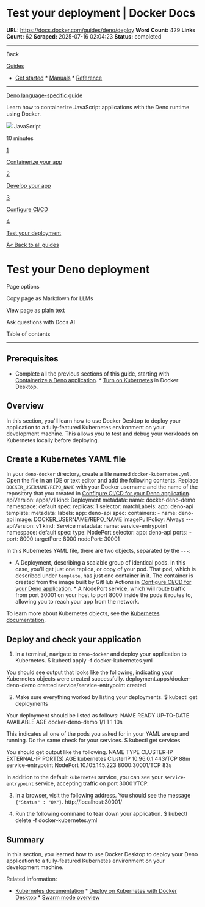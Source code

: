 # Test your deployment | Docker Docs

**URL:** https://docs.docker.com/guides/deno/deploy
**Word Count:** 429
**Links Count:** 62
**Scraped:** 2025-07-16 02:04:23
**Status:** completed

---

Back

[Guides](https://docs.docker.com/guides/)

  * [Get started](https://docs.docker.com/get-started/)   * [Manuals](https://docs.docker.com/manuals/)   * [Reference](https://docs.docker.com/reference/)

* * *

[Deno language-specific guide](https://docs.docker.com/guides/deno/)

Learn how to containerize JavaScript applications with the Deno runtime using Docker.

![](https://cdn.jsdelivr.net/gh/devicons/devicon@latest/icons/javascript/javascript-original.svg) JavaScript

10 minutes

[1](https://docs.docker.com/guides/deno/containerize/)

[Containerize your app](https://docs.docker.com/guides/deno/containerize/)

[2](https://docs.docker.com/guides/deno/develop/)

[Develop your app](https://docs.docker.com/guides/deno/develop/)

[3](https://docs.docker.com/guides/deno/configure-ci-cd/)

[Configure CI/CD](https://docs.docker.com/guides/deno/configure-ci-cd/)

[4](https://docs.docker.com/guides/deno/deploy/)

[Test your deployment](https://docs.docker.com/guides/deno/deploy/)

[Â« Back to all guides](https://docs.docker.com/guides/)

# Test your Deno deployment

Page options

Copy page as Markdown for LLMs

View page as plain text

Ask questions with Docs AI

Table of contents

* * *

## Prerequisites

  * Complete all the previous sections of this guide, starting with [Containerize a Deno application](https://docs.docker.com/guides/deno/containerize/).   * [Turn on Kubernetes](https://docs.docker.com/desktop/features/kubernetes/#install-and-turn-on-kubernetes) in Docker Desktop.

## Overview

In this section, you'll learn how to use Docker Desktop to deploy your application to a fully-featured Kubernetes environment on your development machine. This allows you to test and debug your workloads on Kubernetes locally before deploying.

## Create a Kubernetes YAML file

In your `deno-docker` directory, create a file named `docker-kubernetes.yml`. Open the file in an IDE or text editor and add the following contents. Replace `DOCKER_USERNAME/REPO_NAME` with your Docker username and the name of the repository that you created in [Configure CI/CD for your Deno application](https://docs.docker.com/guides/deno/configure-ci-cd/).               apiVersion: apps/v1     kind: Deployment     metadata:       name: docker-deno-demo       namespace: default     spec:       replicas: 1       selector:         matchLabels:           app: deno-api       template:         metadata:           labels:             app: deno-api         spec:           containers:            - name: deno-api              image: DOCKER_USERNAME/REPO_NAME              imagePullPolicy: Always     ---     apiVersion: v1     kind: Service     metadata:       name: service-entrypoint       namespace: default     spec:       type: NodePort       selector:         app: deno-api       ports:       - port: 8000         targetPort: 8000         nodePort: 30001

In this Kubernetes YAML file, there are two objects, separated by the `---`:

  * A Deployment, describing a scalable group of identical pods. In this case, you'll get just one replica, or copy of your pod. That pod, which is described under `template`, has just one container in it. The container is created from the image built by GitHub Actions in [Configure CI/CD for your Deno application](https://docs.docker.com/guides/deno/configure-ci-cd/).   * A NodePort service, which will route traffic from port 30001 on your host to port 8000 inside the pods it routes to, allowing you to reach your app from the network.

To learn more about Kubernetes objects, see the [Kubernetes documentation](https://kubernetes.io/docs/home/).

## Deploy and check your application

  1. In a terminal, navigate to `deno-docker` and deploy your application to Kubernetes.                    $ kubectl apply -f docker-kubernetes.yml          

You should see output that looks like the following, indicating your Kubernetes objects were created successfully.                    deployment.apps/docker-deno-demo created          service/service-entrypoint created

  2. Make sure everything worked by listing your deployments.                    $ kubectl get deployments          

Your deployment should be listed as follows:                    NAME                 READY   UP-TO-DATE   AVAILABLE    AGE          docker-deno-demo       1/1     1            1           10s

This indicates all one of the pods you asked for in your YAML are up and running. Do the same check for your services.                    $ kubectl get services          

You should get output like the following.                    NAME                 TYPE        CLUSTER-IP       EXTERNAL-IP   PORT(S)          AGE          kubernetes           ClusterIP   10.96.0.1        <none>        443/TCP          88m          service-entrypoint   NodePort    10.105.145.223   <none>        8000:30001/TCP   83s

In addition to the default `kubernetes` service, you can see your `service-entrypoint` service, accepting traffic on port 30001/TCP.

  3. In a browser, visit the following address. You should see the message `{"Status" : "OK"}`.                    http://localhost:30001/          

  4. Run the following command to tear down your application.                    $ kubectl delete -f docker-kubernetes.yml          

## Summary

In this section, you learned how to use Docker Desktop to deploy your Deno application to a fully-featured Kubernetes environment on your development machine.

Related information:

  * [Kubernetes documentation](https://kubernetes.io/docs/home/)   * [Deploy on Kubernetes with Docker Desktop](https://docs.docker.com/desktop/features/kubernetes/)   * [Swarm mode overview](https://docs.docker.com/engine/swarm/)